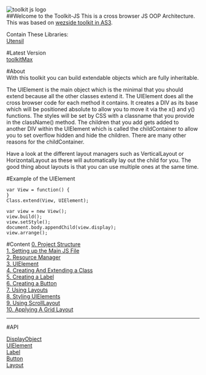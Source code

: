 ![toolkit js logo](http://i1057.photobucket.com/albums/t386/Fahim_Chowdhury/ToolkitJS/c8d41c23.jpg)  
##Welcome to the Toolkit-JS
This is a cross browser JS OOP Architecture. This was based on [wezside toolkit in AS3](https://github.com/wezside/Toolkit).  

Contain These Libraries:  
[Utensil](https://github.com/fahimc/Utensil/)

#Latest Version  
[toolkitMax](https://github.com/fahimc/Toolkit-JS/downloads)

#About  
With this toolkit you can build extendable objects which are fully inheritable. 

The UIElement is the main object which is the minimal that you should extend because all the other classes extend it. The UIElement does all the cross browser code for each method it contains. It creates a DIV as its base which will be positioned absolute to allow you to move it via the x() and y() functions. The styles will be set by CSS with a classname that you provide in the className() method. The children that you add gets added to another DIV within the UIElement which is called the childContainer to allow you to set overflow hidden and hide the children. There are many other reasons for the childContainer.  

Have a look at the different layout managers such as VerticalLayout or HorizontalLayout as these will automatically lay out the child for you. The good thing about layouts is that you can use multiple ones at the same time.

#Example of the UIElement  

    var View = function() {
    }  
    Class.extend(View, UIElement);      

    var view = new View();
    view.build();
    view.setStyle();
    document.body.appendChild(view.display);
    view.arrange();

#Content 
[0. Project Structure](https://github.com/fahimc/Toolkit-JS/wiki/0.-Project-Structure)  
[1. Setting up the Main JS File](https://github.com/fahimc/Toolkit-JS/wiki/1.-Setting-up-the-Main-JS-File)  
[2. Resource Manager](https://github.com/fahimc/Toolkit-JS/wiki/2.-Resource-Manager)  
[3. UIElement](https://github.com/fahimc/Toolkit-JS/wiki/3.-UIElement)  
[4. Creating And Extending a Class](https://github.com/fahimc/Toolkit-JS/wiki/4.-Creating-And-Extending-a-Class)  
[5. Creating a Label](https://github.com/fahimc/Toolkit-JS/wiki/5.-Creating-a-Label)   
[6. Creating a Button](https://github.com/fahimc/Toolkit-JS/wiki/6.-Create-A-Button)  
[7. Using Layouts](https://github.com/fahimc/Toolkit-JS/wiki/7.-Using-Layouts)  
[8. Styling UIElements](https://github.com/fahimc/Toolkit-JS/wiki/8.-Styling-UIElements)  
[9. Using ScrollLayout](https://github.com/fahimc/Toolkit-JS/wiki/9.-Using-ScrollLayout)  
[10. Applying A Grid Layout](https://github.com/fahimc/Toolkit-JS/wiki/a_10.-Applying-A-Grid-Layout)  

---
#API

[DisplayObject](https://github.com/fahimc/Toolkit-JS/wiki/DisplayObject)  
[UIElement](https://github.com/fahimc/Toolkit-JS/wiki/API---UIElement-Method-List)  
[Label](https://github.com/fahimc/Toolkit-JS/wiki/API-Label-Method-List)   
[Button](https://github.com/fahimc/Toolkit-JS/wiki/API-Button-Method-List)  
[Layout](https://github.com/fahimc/Toolkit-JS/wiki/API-Layout-Method-List) 